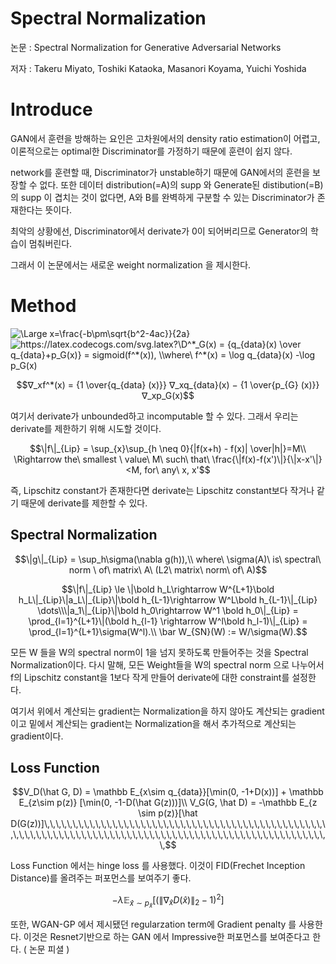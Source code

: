 # Spectral Normalization

논문 : Spectral Normalization for Generative Adversarial Networks

저자 : Takeru Miyato, Toshiki Kataoka, Masanori Koyama, Yuichi Yoshida

# Introduce

GAN에서 훈련을 방해하는 요인은 고차원에서의 density ratio estimation이 어렵고, 이론적으로는 optimal한 Discriminator를 가정하기 때문에 훈련이 쉽지 않다.

network를 훈련할 때, Discriminator가 unstable하기 때문에 GAN에서의 훈련을 보장할 수 없다. 또한
데이터 distribution(=A)의 supp 와 Generate된 distibution(=B)의 supp 이 겹치는 것이 없다면, 
A와 B를 완벽하게 구분할 수 있는 Discriminator가 존재한다는 뜻이다.

최악의 상황에선, Discriminator에서 derivate가 0이 되어버리므로 Generator의 학습이 멈춰버린다.

그래서 이 논문에서는 새로운 weight normalization 을 제시한다.

# Method

<img src="https://latex.codecogs.com/svg.latex?\Large&space;x=\frac{-b\pm\sqrt{b^2-4ac}}{2a}" title="\Large x=\frac{-b\pm\sqrt{b^2-4ac}}{2a}" />  

<img src="https://latex.codecogs.com/svg.latex?\D^*_G(x) = {q_{data}(x) \over q_{data}+p_G(x)} = sigmoid(f^*(x)), \\where\ f^*(x) = \log q_{data}(x) -\log p_G(x)" title = "https://latex.codecogs.com/svg.latex?\D^*_G(x) = {q_{data}(x) \over q_{data}+p_G(x)} = sigmoid(f^*(x)), \\where\ f^*(x) = \log q_{data}(x) -\log p_G(x)" />

$$∇_xf^*(x) = {1 \over{q_{data} (x)}} ∇_xq_{data}(x) − {1 \over{p_{G} (x)}} ∇_xp_G(x)$$

여기서 derivate가 unbounded하고 incomputable 할 수 있다. 그래서 우리는 derivate를 제한하기 위해 시도할 것이다.

$$\|f\|_{Lip} = \sup_{x}\sup_{h \neq 0}{|f(x+h) - f(x)| \over|h|}=M\\ \Rightarrow the\ smallest \ value\ M\ such\ that\ \frac{\|f(x)-f(x')\|}{\|x-x'\|} <M, for\ any\ x, x'$$

즉, Lipschitz constant가 존재한다면 derivate는 Lipschitz constant보다 작거나 같기 때문에 derivate를 제한할 수 있다.

## Spectral Normalization

$$\|g\|_{Lip} = \sup_h\sigma(\nabla g(h)),\\ where\ \sigma(A)\ is\ spectral\ norm \ of\ matrix\ A\ (L2\ matrix\ norm\ of\ A)$$

$$\|f\|_{Lip} \le \|\bold h_L\rightarrow W^{L+1}\bold h_L\|_{Lip}\|a_L\|_{Lip}\|\bold h_{L-1}\rightarrow W^L\bold h_{L-1}\|_{Lip} \dots\\\|a_1\|_{Lip}\|\bold h_0\rightarrow W^1 \bold h_0\|_{Lip} = \prod_{l=1}^{L+1}\|(\bold h_{l-1} \rightarrow W^l\bold h_l-1)\|_{Lip} = \prod_{l=1}^{L+1}\sigma(W^l).\\ \bar W_{SN}(W) := W/\sigma(W).$$

모든 W 들을 W의 spectral norm이 1을 넘지 못하도록 만들어주는 것을 Spectral Normalization이다. 
다시 말해, 모든 Weight들을 W의 spectral norm 으로 나누어서 f의 Lipschitz constant을 1보다 작게 만들어 derivate에 대한 constraint를 설정한다.


여기서 위에서 계산되는 gradient는 Normalization을 하지 않아도 계산되는 gradient이고
           밑에서 계산되는 gradient는 Normalization을 해서 추가적으로 계산되는 gradient이다.

## Loss Function

$$V_D(\hat G, D) = \mathbb E_{x\sim q_{data}}[\min(0, -1+D(x))] + \mathbb E_{z\sim p(z)} [\min(0, -1-D(\hat G(z)))]\\ V_G(G, \hat D) = -\mathbb E_{z \sim p(z)}[\hat D(G(z))]\,\,\,\,\,\,\,\,\,\,\,\,\,\,\,\,\,\,\,\,\,\,\,\,\,\,\,\,\,\,\,\,\,\,\,\,\,\,\,\,\,\,\,\,\,\,\,\,\,\,\,\,\,\,\,\,\,\,\,\,\,\,\,\,\,\,\,\,\,\,\,\,\,\,\,\,\,\,\,\,\,\,\,\,\,\,\,\,\,\,\,\,\,\,\,\,\,\,\,\,\,\,\,\,\,\,$$

Loss Function 에서는 hinge loss 를 사용했다. 이것이 FID(Frechet Inception Distance)를 올려주는 퍼포먼스를 보여주기 좋다.

$$-\lambda\mathbb E_{\hat x \sim p_{\hat x}}[(\| ∇_{\hat x}D({\hat x}) \|_2 - 1)^2]$$

또한, WGAN-GP 에서 제시됐던 regularzation term에 Gradient penalty 를 사용한다. 이것은 Resnet기반으로 하는 GAN 에서 Impressive한 퍼포먼스를 보여준다고 한다. ( 논문 피셜 )

